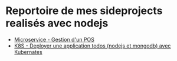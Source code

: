 # Reportoire de mes sideprojects realisés avec nodejs

* <a href="https://github.com/fouzo09/MYPOS-NodejsApi" target="_blank">Microservice - Gestion d'un POS</a>
* <a href="https://github.com/fouzo09/Deploy-Nodejs-Mongo-In-K8S" target="_blank">K8S - Deployer une application todos (nodejs et mongodb) avec Kubernates</a>




